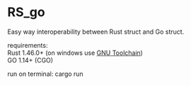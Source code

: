 # RS_go
Easy way interoperability between Rust struct and Go struct.

requirements: <br />
Rust 1.46.0+ (on windows use <a href="https://github.com/rust-lang/rust">GNU Toolchain</a>)<br />
GO 1.14+ (CGO)

run on terminal:
cargo run
